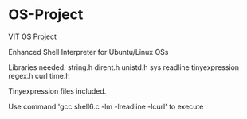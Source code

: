 # OS-Project
VIT OS Project

Enhanced Shell Interpreter for Ubuntu/Linux OSs

Libraries needed:
string.h
dirent.h
unistd.h
sys 
readline
tinyexpression
regex.h
curl
time.h

Tinyexpression files included.

Use command 'gcc shell6.c -lm -lreadline -lcurl' to execute
